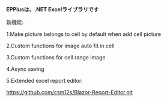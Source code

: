 **EPPlusは、.NET Excelライブラリです**

新機能:

1.Make picture belongs to cell by default when add cell picture

2.Custom functions for image auto fit in cell

3.Custom functions for cell range image

4.Async saving

5.Extended excel report editor: 

https://github.com/csm12s/Blazor-Report-Editor.git
